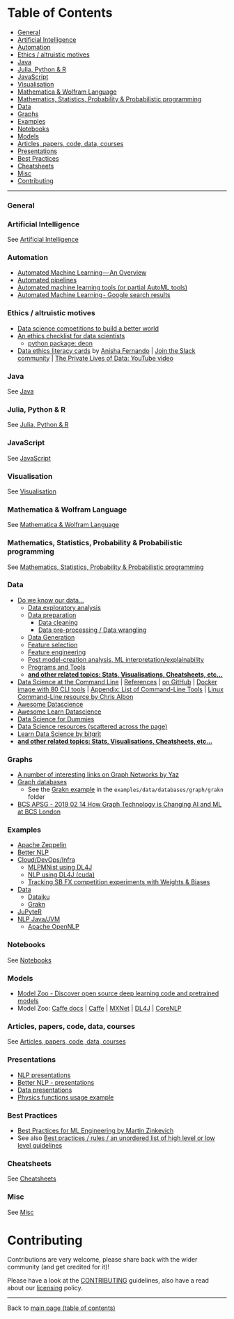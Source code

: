 # Table of Contents

- [General](#general)
- [Artificial Intelligence](#artificial-intelligence)
- [Automation](#automation)
- [Ethics / altruistic motives](#ethics--altruistic-motives)
- [Java](#java)
- [Julia, Python & R](#julia-python--r)
- [JavaScript](#javascript)
- [Visualisation](#visualisation)
- [Mathematica & Wolfram Language](#mathematica--wolfram-language)
- [Mathematics, Statistics, Probability & Probabilistic programming](#mathematics-statistics-probability--probabilistic-programming)
- [Data](#data)
- [Graphs](#graphs)
- [Examples](#examples)
- [Notebooks](#notebooks)
- [Models](#models)
- [Articles, papers, code, data, courses](#articles-papers-code-data-courses)
- [Presentations](#presentations)
- [Best Practices](#best-practices)
- [Cheatsheets](#cheatsheets)
- [Misc](#misc)
- [Contributing](#contributing)

---

### General

### Artificial Intelligence

See [Artificial Intelligence](./details/artificial-intelligence.md)

### Automation

- [Automated Machine Learning — An Overview](https://medium.com/thinkgradient/automated-machine-learning-an-overview-5a3595d5c4b5)
- [Automated pipelines](./things-to-know.md#automated-pipelines)
- [Automated machine learning tools (or partial AutoML tools)](./things-to-know.md#automated-machine-learning-tools-or-partial-automl-tools)
- [Automated Machine Learning - Google search results](https://www.google.com/search?ei=b3ktXKfbEqWAjLsPqdOxiAs&q=automated+machine+learning&oq=automated+machine&gs_l=psy-ab.3.0.0j0i20i263j0l5j0i20i263j0l2.187330.192290..193008...3.0..0.70.1100.20......0....1..gws-wiz.....6..35i39j0i131j0i67.2o6PTTxjJjw)

### Ethics / altruistic motives

- [Data science competitions to build a better world](https://www.drivendata.org/)
- [An ethics checklist for data scientists](http://deon.drivendata.org/)
  - [python package: deon](https://pypi.org/project/deon/)
- [Data ethics literacy cards](https://public.zenkit.com/i/2RH604FcHf/iK2Z5J9kr/do-you-know-your-data?v=1wyJ56INd&hide=workspaceLists) by [Anisha Fernando](https://twitter.com/techgirl_9) | [Join the Slack community](https://dataethicsinpractice.slack.com/join/shared_invite/enQtODAwMDIxMzU3MTUyLTg5YTM3ZTIyYTg3ZTU0N2M4MDhmYjE3YmRlYTUyNTA5ZWE1MTRkYmJjYTNlM2YzYTk1YWNhZmY1N2RlYzg5Y2U) | [The Private Lives of Data: YouTube video](https://www.youtube.com/watch?v=pXtQj2UNMYE)

### Java

See [Java](./details/java-jvm.md#java_jvm)

### Julia, Python & R

See [Julia, Python & R](./details/julia-python-and-r.md#julia_python_and_r)

### JavaScript

See [JavaScript](./details/javascript.md)

### Visualisation

See [Visualisation](./details/visualisation.md#visualisation)

### Mathematica & Wolfram Language
 
See [Mathematica & Wolfram Language](./details/mathematica-wolfram-Language.md) 

### Mathematics, Statistics, Probability & Probabilistic programming
  
See [Mathematics, Statistics, Probability & Probabilistic programming](./details/maths-stats-probability.md)

### Data

  - [Do we know our data...](./data/README.md#data)
    - [Data exploratory analysis](./data/README.md#data-exploratory-analysis)
    - [Data preparation](./data/README.md#data-preparation)
      - [Data cleaning](./data/README.md#data-cleaning)
      - [Data pre-processing / Data wrangling](./data/README.md#data-preprocessing--data-wrangling)
    - [Data Generation](./data/README.md#data-generation)
    - [Feature selection](./data/README.md#feature-selection)
    - [Feature engineering](./data/README.md#feature-engineering)
    - [Post model-creation analysis, ML interpretation/explainability](./data/README.md#post-model-creation-analysis-ml-interpretationexplainability)
    - [Programs and Tools](./data/programs-and-tools.md#programs-and-tools)
    - **[and other related topics: Stats, Visualisations, Cheatsheets, etc...](data/README.md#data)**
  - [Data Science at the Command Line](https://www.datascienceatthecommandline.com) | [References](https://www.datascienceatthecommandline.com/references.html) | [on GitHub](https://github.com/jeroenjanssens/data-science-at-the-command-line) | [Docker image with 80 CLI tools](https://hub.docker.com/r/datascienceworkshops/data-science-at-the-command-line) | [Appendix: List of Command-Line Tools](http://www.ruxizhang.com/uploads/4/4/0/2/44023465/janssens2014.pdf#%5B%7B%22num%22%3A1880%2C%22gen%22%3A0%7D%2C%7B%22name%22%3A%22XYZ%22%7D%2Cnull%2C589.5%2Cnull%5D) | [Linux Command-Line resource by Chris Albon](https://chrisalbon.com/#linux)
  - [Awesome Datascience](https://github.com/bulutyazilim/awesome-datascience)
  - [Awesome Learn Datascience](https://github.com/siboehm/awesome-learn-datascience)
  - [Data Science for Dummies](http://file.allitebooks.com/20170304/Data%20Science%20For%20Dummies,%202nd%20Edition.pdf)
  - [Data Science resources (scattered across the page)](https://github.com/ayonroy2000/100DaysOfML_TelegramGroup/blob/master/Resources.md)
  - [Learn Data Science by bitgrit](https://github.com/bitgrit-official/learndatascience)
  - **[and other related topics: Stats, Visualisations, Cheatsheets, etc...](data/README.md#data)**

### Graphs
  - [A number of interesting links on Graph Networks by Yaz](https://github.com/yazdotai/graph-networks)
  - [Graph databases](./data/README.md#databases)
    - See the [Grakn example](./examples/data/databases/graph/grakn/README.md) in the `examples/data/databases/graph/grakn` folder
  - [BCS APSG - 2019 02 14 How Graph Technology is Changing AI and ML at BCS London](https://www.youtube.com/watch?v=oMqP3ISPWBY)

### Examples

  - [Apache Zeppelin](./examples/apache-zeppelin/README.md)
  - [Better NLP](./examples/better-nlp/README.md)
  - [Cloud/DevOps/Infra](./examples/cloud-devops-infra)
    - [MLPMNist using DL4J](./examples/cloud-devops-infra/valohai/MLPMnist/README.md)
    - [NLP using DL4J (cuda)](./examples/cloud-devops-infra/valohai/nlp-cuda/README.md)
    - [Tracking SB FX competition experiments with Weights & Biases](./examples/cloud-devops-infra/wandb/sb-fx-competition/README.md)
  - [Data](./examples/data)
    - [Dataiku](./examples/data/dataiku/README.md)
    - [Grakn](./examples/data/databases/graph/grakn/README.md)
  - [JuPyteR](./examples/JuPyteR/README.md)
  - [NLP Java/JVM](https://github.com/neomatrix369/nlp-java-jvm-example#nlp-javajvm-)
    - [Apache OpenNLP](https://github.com/neomatrix369/nlp-java-jvm-example/blob/master/images/java/opennlp/README.md#apache-opennlp--) 

### Notebooks

See [Notebooks](./notebooks/README.md#notebooks)

### Models

- [Model Zoo - Discover open source deep learning code and pretrained models](https://modelzoo.co/)
- Model Zoo: [Caffe docs](https://caffe2.ai/docs/zoo.html) | [Caffe](https://github.com/BVLC/caffe/wiki/Model-Zoo) | [MXNet](https://github.com/awslabs/mxnet-model-server/blob/master/docs/model_zoo.md) | [DL4J](https://deeplearning4j.org/docs/latest/deeplearning4j-zoo-models) | [CoreNLP](https://stanfordnlp.github.io/CoreNLP/model-zoo.html)

### Articles, papers, code, data, courses

See [Articles, papers, code, data, courses](./details/articles-papers-code-data-courses.md)

### Presentations

- [NLP presentations](./natural-language-processing/README.md#presentations)
 - [Better NLP - presentations](./examples/better-nlp/presentations)
- [Data presentations](./presentations/data/)
 - [Physics functions usage example](./presentations/data/Trackener-physics-functions-usage-example.pptx)

### Best Practices

- [Best Practices for ML Engineering by Martin Zinkevich](http://martin.zinkevich.org/rules_of_ml/rules_of_ml.pdf)
- See also [Best practices / rules / an unordered list of high level or low level guidelines](data/README.md#best-practices--rules--an-unordered-list-of-high-level-or-low-level-guidelines)

### Cheatsheets

See [Cheatsheets](./details/cheatsheets.md#cheatsheets)

### Misc
 
See [Misc](./details/misc.md)

# Contributing

Contributions are very welcome, please share back with the wider community (and get credited for it)!

Please have a look at the [CONTRIBUTING](CONTRIBUTING.md) guidelines, also have a read about our [licensing](LICENSE.md) policy.

---

Back to [main page (table of contents)](README.md)